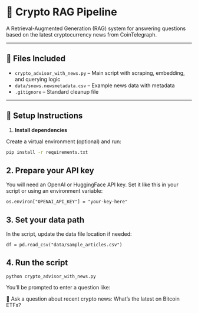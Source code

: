 # 🧠 Crypto RAG Pipeline

A Retrieval-Augmented Generation (RAG) system for answering questions based on the latest cryptocurrency news from CoinTelegraph.

---

## 📁 Files Included

- `crypto_advisor_with_news.py` – Main script with scraping, embedding, and querying logic
- `data/snews.newsmetadata.csv` – Example news data with metadata
- `.gitignore` – Standard cleanup file

---

## 🔧 Setup Instructions

1. **Install dependencies**

Create a virtual environment (optional) and run:

```bash
pip install -r requirements.txt
```


## 2. **Prepare your API key**

You will need an OpenAI or HuggingFace API key.
Set it like this in your script or using an environment variable:

```
os.environ["OPENAI_API_KEY"] = "your-key-here"
```

## 3. **Set your data path**

In the script, update the data file location if needed:
```
df = pd.read_csv("data/sample_articles.csv")
```

## 4. **Run the script**
```
python crypto_advisor_with_news.py
```
You’ll be prompted to enter a question like:

🔎 Ask a question about recent crypto news: What’s the latest on Bitcoin ETFs?
